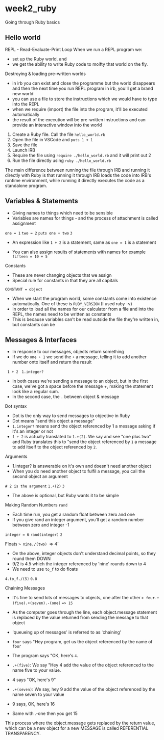# week2_ruby
Going through Ruby basics

## Hello world

REPL - Read-Evaluate-Print Loop
When we run a REPL program we:
* set up the Ruby world, and
* we get the ability to write Ruby code to moifty that world on the fly.

Destroying & loading pre-written worlds
* in irb you can exist and close the programme but the world disappears and then the next time you run REPL program in irb, you'll get a brand new world
* you can use a file to store the instructions which we would have to type into the REPL
* when we require (import) the file into the program, it'll be executed automatically
* the result of the execution will be pre-written instructions and can provide an interactive window into the world

1. Create a Ruby file. Call the file `hello_world.rb`
2. Open the file in VSCode and `puts 1 + 1`
3. Save the file
4. Launch IRB
5. Require the file using `require ./hello_world.rb` and it will print out 2
6. Run the file directly using `ruby ./hello_world.rb`

The main difference between running the file through IRB and running it directly with Ruby is that running it through IRB loads the code into IRB's runtime environment, while running it directly executes the code as a standalone program.

## Variables & Statements

* Giving names to things which need to be sensible
* Variables are names for things - and the process of attachment is called assignment

`one = 1`
`two = 2`
`puts one + two` 
`3`

* An expression like `1 + 2` is a statement, same as `one = 1` is a statement

* You can also assign results of statements with names for example 
`fifteen = 10 + 5`

Constants 
* These are never changing objects that we assign
* Special rule for constants in that they are all capitals

`CONSTANT = object`

* When we start the program world, some constants come into existence automatically. One of these is `RUBY_VERSION` (I used ruby -v)
* In order to load all the names for our calculator from a file and into the REPL, the names need to be written as constants
* This is because variables can't be read outside the file they're written in, but constants can be

## Messages & Interfaces

* In response to our messages, objects return something
* If we do `one + 1` we send the `+` a message, telling it to add another number onto itself and return the result

` 1 + 2`
` 1.integer?`
* In both cases we're sending a message to an object, but in the first case, we've got a space before the message +, making the statement look like a regular sum.
* In the second case, the `.` between object & message

Dot syntax
* Dot is the only way to send messages to objective in Ruby
* Dot means "send this object a message" 
* `1.integer?` means send the object referenced by 1 a message asking if it's an integer or not
* `1 + 2` is actually translated to `1.+(2)`. We say and see "one plus two" and Ruby translates this to "send the object referenced by `1` a message to add itself to the object referenced by `2`.

Arguments
* 1.integer? is answerable on it's own and doesn't need another object
* When you do need another object to fulfil a message, you call the second object an argument

`# 2 is the argument`
`1.+(2)`
`3`

* The above is optional, but Ruby wants it to be simple

Making Random Numbers
`rand`


* Each time run, you get a random float between zero and one
* If you give rand an integer argument, you'll get a random number between zero and integer -1

`integer = 6`
`rand(integer)`
`2`

Floats
`> nine./(two)
`=> 4`

* On the above, integer objects don't understand decimal points, so they round them DOWN 
* 9/2 is 4.5 which the integer referenced by 'nine' rounds down to 4
* We need to use `to_f` to do floats

`4.to_f./(5)`
`0.8`

Chaining Messages 
* It's fine to send lots of messages to objects, one after the other
`> four.+(five).+(seven).-(one)`
`=> 15`

* As the computer goes through the line, each object.message statement is replaced by the value returned from sending the message to that object
* 'queueing up of messages' is referred to as 'chaining'
* `four` says "Hey program, get us the object referenced by the name of `four`
* The program says "OK, here's `4`.
* `.+(five)`: We say "Hey 4 add the value of the object referenced to the name five to your value.
* 4 says "OK, here's 9"
* `.+(seven)`: We say, hey 9 add the value of the object referenced by the name seven to your value
* 9 says, OK, here's 16
* Same with .-one then you get 15

This process where the object.message gets replaced by the return value, which can be a new object for a new MESSAGE is called REFERENTIAL TRANSPARENCY.
